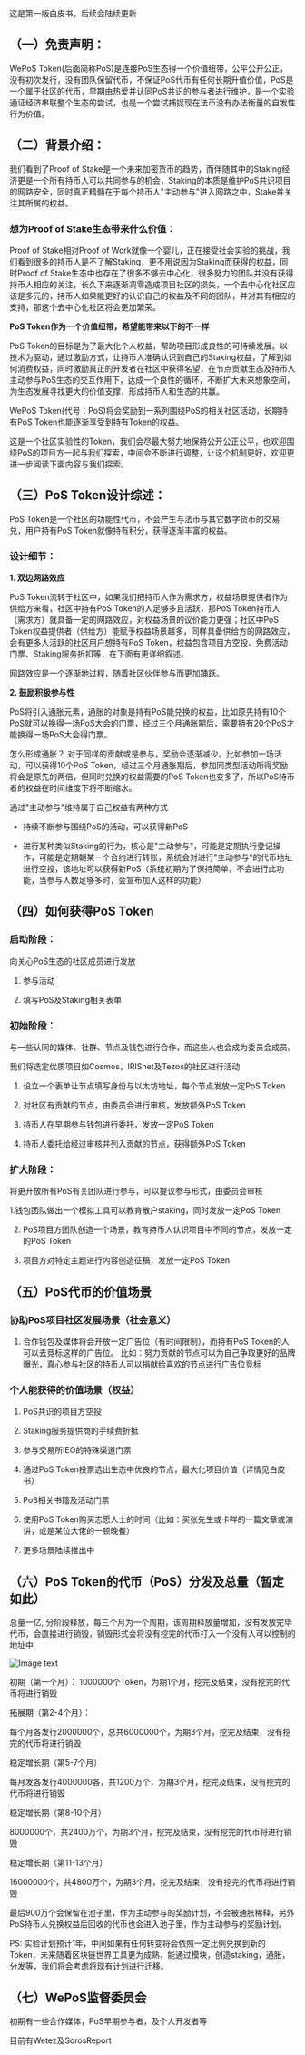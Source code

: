 这是第一版白皮书，后续会陆续更新

## **（一）免责声明：**
WePoS Token(后面简称PoS)是连接PoS生态得一个价值纽带，公平公开公正，没有初次发行，没有团队保留代币，不保证PoS代币有任何长期升值价值，PoS是一个属于社区的代币，早期由热爱并认同PoS共识的参与者进行维护，是一个实验通证经济串联整个生态的尝试，也是一个尝试捕捉现在法币没有办法衡量的自发性行为价值。

## **（二）背景介绍：**
我们看到了Proof of Stake是一个未来加密货币的趋势，而伴随其中的Staking经济更是一个所有持币人可以共同参与的机会，Staking的本质是维护PoS共识项目的网路安全，同时真正精髓在于每个持币人&quot;主动参与&quot;进入网路之中，Stake并关注其所属的权益。

### **想为Proof of Stake生态带来什么价值：**

Proof of Stake相对Proof of Work就像一个婴儿，正在接受社会实验的挑战，我们看到很多的持币人是不了解Staking，更不用说因为Staking而获得的权益，同时Proof of Stake生态中也存在了很多不够去中心化，很多努力的团队并没有获得持币人相应的关注，长久下来逐渐凋零造成项目社区的损失，一个去中心化社区应该是多元的，持币人如果能更好的认识自己的权益及不同的团队，并对其有相应的支持，那这个去中心化社区将会更加繁荣。

**PoS Token作为一个价值纽带，希望能带来以下的不一样**

PoS Token的目标是为了最大化个人权益，帮助项目形成良性的可持续发展。以技术为驱动，通过激励方式，让持币人准确认识到自己的Staking权益，了解到如何消费权益，同时激励真正的开发者在社区中获得名望，在节点贡献生态及持币人主动参与PoS生态的交互作用下，达成一个良性的循环，不断扩大未来想象空间，为生态发展寻找更大的价值支撑，形成持币人和生态的共赢。

WePoS Token(代号：PoS)将会奖励到一系列围绕PoS的相关社区活动，长期持有PoS Token也能逐渐享受到持有Token的权益。

这是一个社区实验性的Token，我们会尽最大努力地保持公开公正公平，也欢迎围绕PoS的项目方一起与我们探索，中间会不断进行调整，让这个机制更好，欢迎更进一步阅读下面内容与我们探索。

## **（三）PoS Token设计综述：**

PoS Token是一个社区的功能性代币，不会产生与法币与其它数字货币的交易兑，用户持有PoS Token就像持有积分，获得逐渐丰富的权益。

### **设计细节：**

**1. 双边网路效应**

PoS Token流转于社区中，如果我们把持币人作为需求方，权益场景提供者作为供给方来看，社区中持有PoS Token的人足够多且活跃，那PoS Token持币人（需求方）就具备一定的网路效应，对权益场景的议价能力更强；社区中PoS Token权益提供者（供给方）能赋予权益场景越多，同样具备供给方的网路效应，会有更多人活跃的社区用户想持有PoS Token，权益包含项目方空投、免费活动门票、Staking服务折扣等，在下面有更详细叙述。

网路效应是一个逐渐地过程，随着社区伙伴参与而更加踊跃。

**2. 鼓励积极参与性**

PoS将引入通胀元素，通胀的对象是持有PoS能兑换的权益，比如原先持有10个PoS就可以换得一场PoS大会的门票，经过三个月通胀期后，需要持有20个PoS才能换得一场PoS大会得门票。

怎么形成通胀？
对于同样的贡献或是参与，奖励会逐渐减少。比如参加一场活动，可以获得10个PoS Token，经过三个月通胀期后，参加同类型活动所得奖励将会是原先的两倍，但同时兑换的权益需要的PoS Token也变多了，所以PoS持币者的权益在时间维度下将不断缩水。

通过&quot;主动参与&quot;维持属于自己权益有两种方式

- 持续不断参与围绕PoS的活动，可以获得新PoS

- 进行某种类似Staking的行为，核心是&quot;主动参与&quot;，可能是定期执行登记操作，可能是定期朝某一个合约进行转账，系统会对进行&quot;主动参与&quot;的代币地址进行空投，该地址可以获得新PoS（系统初期为了保持简单，不会进行此功能，当参与人数足够多时，会宣布加入这样的功能）

## **（四）如何获得PoS Token**

### **启动阶段：**
向关心PoS生态的社区成员进行发放

1. 参与活动

2. 填写PoS及Staking相关表单


### **初始阶段：**

与一些认同的媒体、社群、节点及钱包进行合作，而这些人也会成为委员会成员。

我们将选定优质项目如Cosmos，IRISnet及Tezos的社区进行活动

1. 设立一个表单让节点填写身份与以太坊地址，每个节点发放一定PoS Token

2. 对社区有贡献的节点，由委员会进行审核，发放额外PoS Token

3. 持币人在早期参与钱包进行委托，发放一定PoS Token

4. 持币人委托给经过审核并列入贡献的节点，获得额外PoS Token


### **扩大阶段：**
将更开放所有PoS有关团队进行参与，可以提议参与形式，由委员会审核

1.钱包团队做出一个模拟工具可以教育散户staking，同时发放一定PoS Token

2. PoS项目方团队创造一个场景，教育持币人认识项目中不同的节点，发放一定的PoS Token

3. 项目方对特定主题进行内容创造征稿，发放一定PoS Token

## **（五）PoS代币的价值场景**

### **协助PoS项目社区发展场景（社会意义）**

1. 合作钱包及媒体将会开放一定广告位（有时间限制），而持有PoS Token的人可以去竞标这样的广告位。
比如：努力贡献的节点可以为自己争取更好的品牌曝光，真心参与社区的持币人可以捐献给喜欢的节点进行广告位竞标


### **个人能获得的价值场景（权益）**

1. PoS共识的项目方空投

2. Staking服务提供商的手续费折抵

3. 参与交易所IEO的特殊渠道门票

4. 通过PoS Token投票选出生态中优良的节点，最大化项目价值（详情见白皮书）

5. PoS相关书籍及活动门票

6. 使用PoS Token购买志愿人士的时间（比如：买张先生或卡咩的一篇文章或演讲，或是某位大佬的一顿晚餐）

7. 更多场景陆续推出中

## **（六）PoS Token的代币（PoS）分发及总量（暂定如此）**

总量一亿, 分阶段释放，每三个月为一个周期，该周期释放量增加，没有发放完毕代币，会直接进行销毁，销毁形式会将没有挖完的代币打入一个没有人可以控制的地址中

![Image text](https://oldofficial.wetez.io/IMG/postoken.png)

初期（第一个月）：
1000000个Token，为期1个月，挖完及结束，没有挖完的代币将进行销毁


拓展期（第2-4个月）：

每个月各发行2000000个，总共6000000个，为期3个月，挖完及结束，没有挖完的代币将进行销毁


稳定增长期（第5-7个月）

每月发各发行4000000各，共1200万个，为期3个月，挖完及结束，没有挖完的代币将进行销毁


稳定增长期（第8-10个月）

8000000个，共2400万个，为期3个月，挖完及结束，没有挖完的代币将进行销毁


稳定增长期（第11-13个月）

16000000个，共4800万个，为期3个月，挖完及结束，没有挖完的代币将进行销毁


最后900万个会保留在池子里，作为主动参与的奖励计划，不会被通胀稀释，另外PoS持币人兑换权益后回收的代币也会进入池子里，作为主动参与的奖励计划。

PS: 实验计划预计1年，中间如果有任何转变将会依照一定比例兑换到新的Token，未来随着区块链世界工具更为成熟，能通过模块，创造staking，通胀，分发等，我们将会考虑将现有计划进行迁移。

## **（七）WePoS监督委员会**

初期有一些合作媒体，PoS早期参与者，及个人开发者等

目前有Wetez及SorosReport

